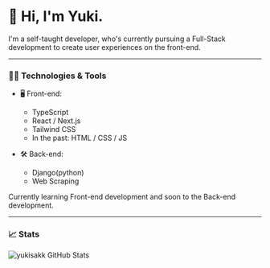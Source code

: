 # 👋 Hi, I'm Yuki.

I'm a self-taught developer, who's currently pursuing a Full-Stack development to create user experiences on the front-end.

---

### 🧑‍💻 Technologies & Tools

- 🖥️ Front-end:

  - TypeScript
  - React / Next.js
  - Tailwind CSS
  - In the past: HTML / CSS / JS

- 🛠 Back-end:

  - Django(python)
  - Web Scraping
  
Currently learning Front-end development and soon to the Back-end development.

---

### 📈 Stats

![yukisakk GitHub Stats](https://github-readme-stats.vercel.app/api?username=yukisakk&count_private=true&theme=tokyonight)
